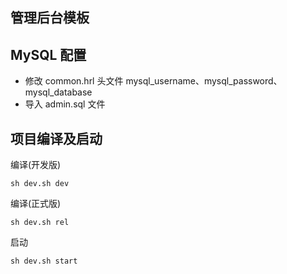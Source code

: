 ## 管理后台模板

## MySQL 配置
- 修改 common.hrl 头文件 mysql_username、mysql_password、mysql_database
- 导入 admin.sql 文件

## 项目编译及启动
编译(开发版)
```shell
sh dev.sh dev
```

编译(正式版)
```shell
sh dev.sh rel
```

启动
```shell
sh dev.sh start
```
